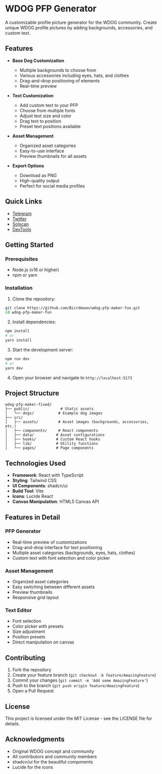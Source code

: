 # WDOG PFP Generator

A customizable profile picture generator for the WDOG community. Create unique WDOG profile pictures by adding backgrounds, accessories, and custom text.

## Features

- **Base Dog Customization**
  - Multiple backgrounds to choose from
  - Various accessories including eyes, hats, and clothes
  - Drag-and-drop positioning of elements
  - Real-time preview

- **Text Customization**
  - Add custom text to your PFP
  - Choose from multiple fonts
  - Adjust text size and color
  - Drag text to position
  - Preset text positions available

- **Asset Management**
  - Organized asset categories
  - Easy-to-use interface
  - Preview thumbnails for all assets

- **Export Options**
  - Download as PNG
  - High-quality output
  - Perfect for social media profiles

## Quick Links
- [Telegram](https://t.me)
- [Twitter](https://twitter.com)
- [Solscan](https://solscan.io)
- [DexTools](https://www.dextools.io)

## Getting Started

### Prerequisites
- Node.js (v16 or higher)
- npm or yarn

### Installation

1. Clone the repository:
```bash
git clone https://github.com/Biirdmaan/wdog-pfp-maker-fun.git
cd wdog-pfp-maker-fun
```

2. Install dependencies:
```bash
npm install
# or
yarn install
```

3. Start the development server:
```bash
npm run dev
# or
yarn dev
```

4. Open your browser and navigate to `http://localhost:5173`

## Project Structure

```
wdog-pfp-maker-fixed/
├── public/              # Static assets
│   └── dogs/           # Example dog images
├── src/
│   ├── assets/         # Asset images (backgrounds, accessories, etc.)
│   ├── components/     # React components
│   ├── data/          # Asset configurations
│   ├── hooks/         # Custom React hooks
│   ├── lib/           # Utility functions
│   └── pages/         # Page components
```

## Technologies Used

- **Framework**: React with TypeScript
- **Styling**: Tailwind CSS
- **UI Components**: shadcn/ui
- **Build Tool**: Vite
- **Icons**: Lucide React
- **Canvas Manipulation**: HTML5 Canvas API

## Features in Detail

### PFP Generator
- Real-time preview of customizations
- Drag-and-drop interface for text positioning
- Multiple asset categories (backgrounds, eyes, hats, clothes)
- Custom text with font selection and color picker

### Asset Management
- Organized asset categories
- Easy switching between different assets
- Preview thumbnails
- Responsive grid layout

### Text Editor
- Font selection
- Color picker with presets
- Size adjustment
- Position presets
- Direct manipulation on canvas

## Contributing

1. Fork the repository
2. Create your feature branch (`git checkout -b feature/AmazingFeature`)
3. Commit your changes (`git commit -m 'Add some AmazingFeature'`)
4. Push to the branch (`git push origin feature/AmazingFeature`)
5. Open a Pull Request

## License

This project is licensed under the MIT License - see the LICENSE file for details.

## Acknowledgments

- Original WDOG concept and community
- All contributors and community members
- shadcn/ui for the beautiful components
- Lucide for the icons
